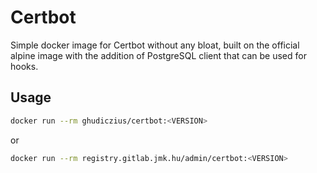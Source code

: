 # Certbot

Simple docker image for Certbot without any bloat, built on the official alpine image with the addition of PostgreSQL client that can be used for hooks.

## Usage

```sh
docker run --rm ghudiczius/certbot:<VERSION>
```

or

```sh
docker run --rm registry.gitlab.jmk.hu/admin/certbot:<VERSION>
```
